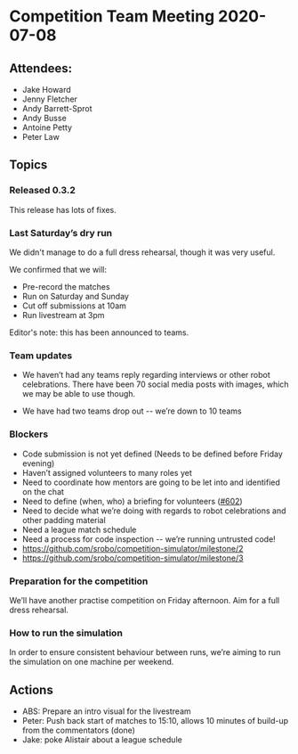 # Competition Team Meeting 2020-07-08

## Attendees:

- Jake Howard
- Jenny Fletcher
- Andy Barrett-Sprot
- Andy Busse
- Antoine Petty
- Peter Law

## Topics

### Released 0.3.2

This release has lots of fixes.

### Last Saturday’s dry run

We didn't manage to do a full dress rehearsal, though it was very useful.

We confirmed that we will:
 - Pre-record the matches
 - Run on Saturday and Sunday
 - Cut off submissions at 10am
 - Run livestream at 3pm

Editor's note: this has been announced to teams.

### Team updates

 - We haven’t had any teams reply regarding interviews or other robot
   celebrations. There have been 70 social media posts with images, which we may be able to use though.

 - We have had two teams drop out -- we’re down to 10 teams

### Blockers

 - Code submission is not yet defined (Needs to be defined before Friday evening)
 - Haven’t assigned volunteers to many roles yet
 - Need to coordinate how mentors are going to be let into and identified on the chat
 - Need to define (when, who) a briefing for volunteers ([#602](https://github.com/srobo/tasks/issues/602))
 - Need to decide what we’re doing with regards to robot celebrations and other padding material
 - Need a league match schedule
 - Need a process for code inspection -- we’re running untrusted code!
 - <https://github.com/srobo/competition-simulator/milestone/2>
 - <https://github.com/srobo/competition-simulator/milestone/3>

### Preparation for the competition

We’ll have another practise competition on Friday afternoon. Aim for a full
dress rehearsal.

### How to run the simulation

In order to ensure consistent behaviour between runs, we’re aiming to run the
simulation on one machine per weekend.

## Actions

 * ABS: Prepare an intro visual for the livestream
 * Peter: Push back start of matches to 15:10, allows 10 minutes of build-up from the commentators (done)
 * Jake: poke Alistair about a league schedule
